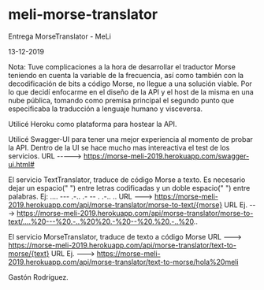 # meli-morse-translator
Entrega MorseTranslator - MeLi

13-12-2019

Nota:
Tuve complicaciones a la hora de desarrollar el traductor Morse teniendo en cuenta la variable de la frecuencia, así como también con la 
decodificación de bits a código Morse, no llegue a una solución viable. Por lo que decidí enfocarme en el diseño de la API y el host de la
misma en una nube pública, tomando como premisa principal el segundo punto que especificaba la traducción a lenguaje humano y visceversa.

Utilicé Heroku como plataforma para hostear la API.

Utilicé Swagger-UI para tener una mejor experiencia al momento de probar la API. Dentro de la UI se hace mucho mas intereactiva el test de los servicios. URL -----> https://morse-meli-2019.herokuapp.com/swagger-ui.html#


El servicio TextTranslator, traduce de código Morse a texto. Es necesario dejar un espacio(" ") entre letras codificadas y 
un doble espacio("  ") entre palabras. Ej: .... --- .-.. .-  -- . .-.. ..
URL     ---> https://morse-meli-2019.herokuapp.com/api/morse-translator/morse-to-text/{morse}
URL Ej. ---> https://morse-meli-2019.herokuapp.com/api/morse-translator/morse-to-text/....%20---%20.-..%20%20.-%20--%20.%20.-..%20..


El servicio MorseTranslator, traduce de texto a código Morse
URL     ---> https://morse-meli-2019.herokuapp.com/api/morse-translator/text-to-morse/{text}
URL Ej. ---> https://morse-meli-2019.herokuapp.com/api/morse-translator/text-to-morse/hola%20meli


Gastón Rodriguez.

